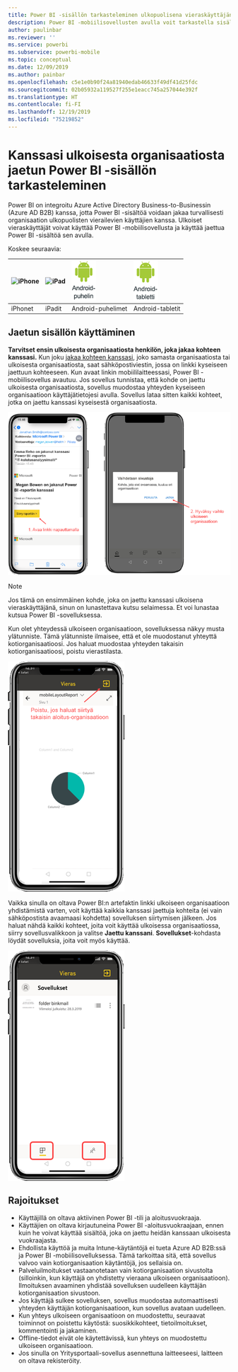```yaml
---
title: Power BI -sisällön tarkasteleminen ulkopuolisena vieraskäyttäjänä (Azure AD B2B)
description: Power BI -mobiilisovellusten avulla voit tarkastella sisältöä, joka on jaettu kanssasi ulkoisesta organisaatiosta.
author: paulinbar
ms.reviewer: ''
ms.service: powerbi
ms.subservice: powerbi-mobile
ms.topic: conceptual
ms.date: 12/09/2019
ms.author: painbar
ms.openlocfilehash: c5e1e0b90f24a81940edab46633f49df41d25fdc
ms.sourcegitcommit: 02b05932a119527f255e1eacc745a257044e392f
ms.translationtype: HT
ms.contentlocale: fi-FI
ms.lasthandoff: 12/19/2019
ms.locfileid: "75219852"
---
```

# <a name="view-power-bi-content-shared-with-you-from-an-external-organization"></a>Kanssasi ulkoisesta organisaatiosta jaetun Power BI -sisällön tarkasteleminen

Power BI on integroitu Azure Active Directory Business-to-Businessin (Azure AD B2B) kanssa, jotta Power BI -sisältöä voidaan jakaa turvallisesti organisaation ulkopuolisten vierailevien käyttäjien kanssa. Ulkoiset vieraskäyttäjät voivat käyttää Power BI -mobiilisovellusta ja käyttää jaettua Power BI -sisältöä sen avulla. 


Koskee seuraavia:

| ![iPhone](./media/mobile-app-ssrs-kpis-mobile-on-premises-reports/iphone-logo-50-px.png) | ![iPad](./media/mobile-app-ssrs-kpis-mobile-on-premises-reports/ipad-logo-50-px.png) | ![Android-puhelin](./media/mobile-app-ssrs-kpis-mobile-on-premises-reports/android-phone-logo-50-px.png) | ![Android-tabletti](./media/mobile-app-ssrs-kpis-mobile-on-premises-reports/android-tablet-logo-50-px.png) |
|:--- |:--- |:--- |:--- |
| iPhonet |iPadit |Android-puhelimet |Android-tabletit |

## <a name="accessing-shared-content"></a>Jaetun sisällön käyttäminen

**Tarvitset ensin ulkoisesta organisaatiosta henkilön, joka jakaa kohteen kanssasi.** Kun joku [jakaa kohteen kanssasi](../../service-share-dashboards.md), joko samasta organisaatiosta tai ulkoisesta organisaatiosta, saat sähköpostiviestin, jossa on linkki kyseiseen jaettuun kohteeseen. Kun avaat linkin mobiililaitteessasi, Power BI -mobiilisovellus avautuu. Jos sovellus tunnistaa, että kohde on jaettu ulkoisesta organisaatiosta, sovellus muodostaa yhteyden kyseiseen organisaatioon käyttäjätietojesi avulla. Sovellus lataa sitten kaikki kohteet, jotka on jaettu kanssasi kyseisestä organisaatiosta.

![Power BI avaa jaetun kohteen sähköpostista ](./media/mobile-apps-b2b/mobile-b2b-open-item-email-new.png)

> [!NOTE]
> Jos tämä on ensimmäinen kohde, joka on jaettu kanssasi ulkoisena vieraskäyttäjänä, sinun on lunastettava kutsu selaimessa. Et voi lunastaa kutsua Power BI -sovelluksessa.

Kun olet yhteydessä ulkoiseen organisaatioon, sovelluksessa näkyy musta ylätunniste. Tämä ylätunniste ilmaisee, että et ole muodostanut yhteyttä kotiorganisaatioosi. Jos haluat muodostaa yhteyden takaisin kotiorganisaatioosi, poistu vierastilasta.

![Power BI:n vieraskäyttäjän otsikko](./media/mobile-apps-b2b/mobile-b2b-exit-home-new.png)

Vaikka sinulla on oltava Power BI:n artefaktin linkki ulkoiseen organisaatioon yhdistämistä varten, voit käyttää kaikkia kanssasi jaettuja kohteita (ei vain sähköpostista avaamaasi kohdetta) sovelluksen siirtymisen jälkeen. Jos haluat nähdä kaikki kohteet, joita voit käyttää ulkoisessa organisaatiossa, siirry sovellusvalikkoon ja valitse **Jaettu kanssani**. **Sovellukset**-kohdasta löydät sovelluksia, joita voit myös käyttää.

![Power BI -sovellusvalikko vieraana ulkoisena käyttäjänä](./media/mobile-apps-b2b/mobile-b2b-menu-new.png)

## <a name="limitations"></a>Rajoitukset

- Käyttäjillä on oltava aktiivinen Power BI -tili ja aloitusvuokraaja.
- Käyttäjien on oltava kirjautuneina Power BI -aloitusvuokraajaan, ennen kuin he voivat käyttää sisältöä, joka on jaettu heidän kanssaan ulkoisesta vuokraajasta.
- Ehdollista käyttöä ja muita Intune-käytäntöjä ei tueta Azure AD B2B:ssä ja Power BI -mobiilisovelluksessa. Tämä tarkoittaa sitä, että sovellus valvoo vain kotiorganisaation käytäntöjä, jos sellaisia on.
- Palveluilmoitukset vastaanotetaan vain kotiorganisaation sivustolta (silloinkin, kun käyttäjä on yhdistetty vieraana ulkoiseen organisaatioon). Ilmoituksen avaaminen yhdistää sovelluksen uudelleen käyttäjän kotiorganisaation sivustoon.
- Jos käyttäjä sulkee sovelluksen, sovellus muodostaa automaattisesti yhteyden käyttäjän kotiorganisaatioon, kun sovellus avataan uudelleen.
- Kun yhteys ulkoiseen organisaatioon on muodostettu, seuraavat toiminnot on poistettu käytöstä: suosikkikohteet, tietoilmoitukset, kommentointi ja jakaminen.
- Offline-tiedot eivät ole käytettävissä, kun yhteys on muodostettu ulkoiseen organisaatioon.
- Jos sinulla on Yritysportaali-sovellus asennettuna laitteeseesi, laitteen on oltava rekisteröity.

